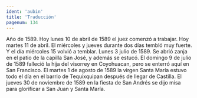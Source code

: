 ```yaml
---
ident: 'aubin'
title: 'Traducción'
pagenum: 134
---
```

Año de 1589.
Hoy lunes 10 de abril de 1589 el juez comenzó a trabajar.
Hoy martes 11 de abril. El miércoles y jueves durante dos días tembló muy fuerte. Y el día miércoles 15 volvió a temblar.
Lunes 3 julio de 1589. Se abrió zanja en el patio de la capilla San José, y además se estucó.
El domingo 9 de julio de 1589 falleció la hija del visorrey en Coyohuacan, pero se enterró aquí en San Francisco.
El martes 1 de agosto de 1589 la virgen Santa María estuvo todo el día en el barrio de Tequixquipan después de llegar de Castilla.
El jueves 30 de noviembre de 1589 en la fiesta de San Andrés se dijo misa para glorificar a San Juan y Santa María.
